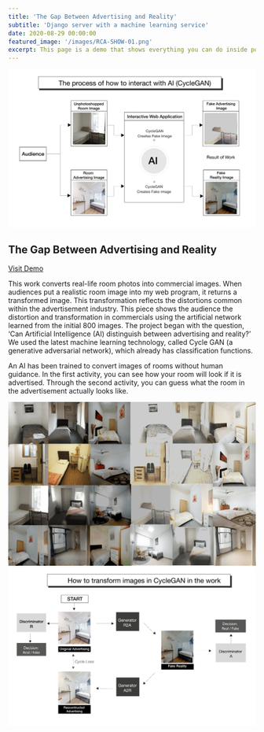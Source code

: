 ```yaml
---
title: 'The Gap Between Advertising and Reality'
subtitle: 'Django server with a machine learning service'
date: 2020-08-29 00:00:00
featured_image: '/images/RCA-SHOW-01.png'
excerpt: This page is a demo that shows everything you can do inside portfolio and blog posts. We've included everything you need to create engaging posts about your work, and show off your case studies in a beautiful way.
---
```


![](/images/RCA-SHOW-01.png)

## The Gap Between Advertising and Reality 

<a href="https://www.chanheecho.com/machine_learning/small_room" class="button button--large">Visit Demo</a>

This work converts real-life room photos into commercial images. When audiences put a realistic room image into my web program, it returns a transformed image. This transformation reflects the distortions common within the advertisement industry. This piece shows the audience the distortion and transformation in commercials using the artificial network learned from the initial 800 images. The project began with the question, ‘Can Artificial Intelligence (AI) distinguish between advertising and reality?’ We used the latest machine learning technology, called Cycle GAN (a generative adversarial network), which already has classification functions.  

An AI has been trained to convert images of rooms without human guidance. In the first activity, you can see how your room will look if it is advertised. Through the second activity, you can guess what the room in the advertisement actually looks like. 

![](/images/RCA-SHOW-03.png)
![](/images/RCA-SHOW-02.png)
